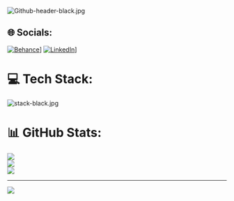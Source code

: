 


![Github-header-black.jpg](https://i.postimg.cc/cLjKHXwj/Github-header-black.jpg)


## 🌐 Socials:
[![Behance](https://i.postimg.cc/XJhGZLRX/SOCIALS2.jpg)](https://behance.net/https://www.behance.net/mangodev_1)] [![LinkedIn](https://i.postimg.cc/sxQWKqYp/SOCIALS.jpg)](https://linkedin.com/in/https://www.linkedin.com/in/mangodev/)]

# 💻 Tech Stack:
![stack-black.jpg](https://i.postimg.cc/NFYDng01/stack-black.jpg)

# 📊 GitHub Stats:
![](https://github-readme-stats.vercel.app/api?username=Magodelva25&theme=dark&hide_border=false&include_all_commits=false&count_private=false)<br/>
![](https://github-readme-streak-stats.herokuapp.com/?user=Magodelva25&theme=dark&hide_border=false)<br/>
![](https://github-readme-stats.vercel.app/api/top-langs/?username=Magodelva25&theme=dark&hide_border=false&include_all_commits=false&count_private=false&layout=compact)

---
[![](https://visitcount.itsvg.in/api?id=Magodelva25&icon=0&color=0)](https://visitcount.itsvg.in)

<!-- Proudly created with GPRM ( https://gprm.itsvg.in ) -->
